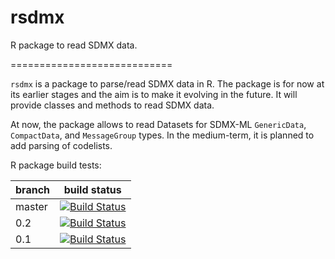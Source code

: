 rsdmx
=======

R package to read SDMX data.

============================

``rsdmx`` is a package to parse/read SDMX data in R. The package is for now at its earlier stages and the aim is to make it evolving in the future. It will provide classes and methods to read SDMX data.

At now, the package allows to read Datasets for SDMX-ML ``GenericData``, ``CompactData``, and ``MessageGroup`` types. In the medium-term, it is planned to add parsing of codelists.

R package build tests:

branch | build status
-------|-------------
master | [![Build Status](https://travis-ci.org/opensdmx/rsdmx.svg?branch=master)](https://travis-ci.org/opensdmx/rsdmx.svg?branch=master)
0.2 | [![Build Status](https://travis-ci.org/opensdmx/rsdmx.svg?branch=0.2)](https://travis-ci.org/opensdmx/rsdmx.svg?branch=0.2)
0.1 | [![Build Status](https://travis-ci.org/opensdmx/rsdmx.svg?branch=0.1)](https://travis-ci.org/opensdmx/rsdmx.svg?branch=0.1)
